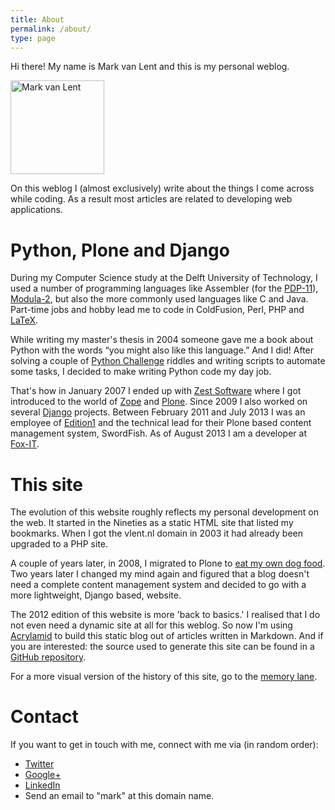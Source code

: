 ```yaml
---
title: About
permalink: /about/
type: page
---
```


Hi there! My name is Mark van Lent and this is my personal weblog.

<img class="float-left"
     src="/images/mark-van-lent.png"
     width="150px" height="150px"
     alt="Mark van Lent"
     title="Mark van Lent" />

On this weblog I (almost exclusively) write about the things I come
across while coding. As a result most articles are related to
developing web applications.

# Python, Plone and Django

During my Computer Science study at the Delft University of
Technology, I used a number of programming languages like Assembler
(for the [PDP-11](https://en.wikipedia.org/wiki/PDP-11)),
[Modula-2](https://en.wikipedia.org/wiki/Modula-2), but also the more
commonly used languages like C and Java. Part-time jobs and hobby lead
me to code in ColdFusion, Perl, PHP and
[LaTeX](http://www.latex-project.org/).

While writing my master's thesis in 2004 someone gave me a book about
Python with the words “you might also like this language.” And I did!
After solving a couple of
[Python Challenge](http://www.pythonchallenge.com/) riddles and
writing scripts to automate some tasks, I decided to make writing
Python code my day job.

That's how in January 2007 I ended up with
[Zest Software](http://zestsoftware.nl/) where I got introduced to the
world of [Zope](http://zope.org/) and
[Plone](http://plone.org/). Since 2009 I also worked on several
[Django](https://www.djangoproject.com/) projects. Between February
2011 and July 2013 I was an employee of
[Edition1](http://www.edition1.nl/) and the technical lead for their
Plone based content management system, SwordFish. As of August 2013 I
am a developer at [Fox-IT](https://www.fox-it.com/nl/).

# This site

The evolution of this website roughly reflects my personal development
on the web. It started in the Nineties as a static HTML site that
listed my bookmarks. When I got the vlent.nl domain in 2003 it had
already been upgraded to a PHP site.

A couple of years later, in 2008, I migrated to Plone to
[eat my own dog food](http://en.wikipedia.org/wiki/Eating_your_own_dog_food). Two
years later I changed my mind again and figured that a blog doesn't
need a complete content management system and decided to go with a
more lightweight, Django based, website.

The 2012 edition of this website is more 'back to basics.' I realised
that I do not even need a dynamic site at all for this weblog. So now
I'm using [Acrylamid](http://posativ.org/acrylamid/) to build this
static blog out of articles written in Markdown. And if you are
interested: the source used to generate this site can be found in a
[GitHub repository](https://github.com/markvl/www.vlent.nl).

For a more visual version of the history of this site, go to the
[memory lane](/memory-lane).

# Contact

If you want to get in touch with me, connect with me via (in random
order):

<ul class="no-bullets">
  <li data-icon="&#xe001;"> <a href="http://twitter.com/mvlent">Twitter</a></li>
  <li data-icon="&#xe002;"> <a href="https://plus.google.com/110070627222617391002">Google+</a></li>
  <li data-icon="&#xe003;"> <a href="http://nl.linkedin.com/in/markvanlent">LinkedIn</a></li>
  <li data-icon="&#xe006;"> Send an email to "mark" at this domain name.</li>
</ul>
